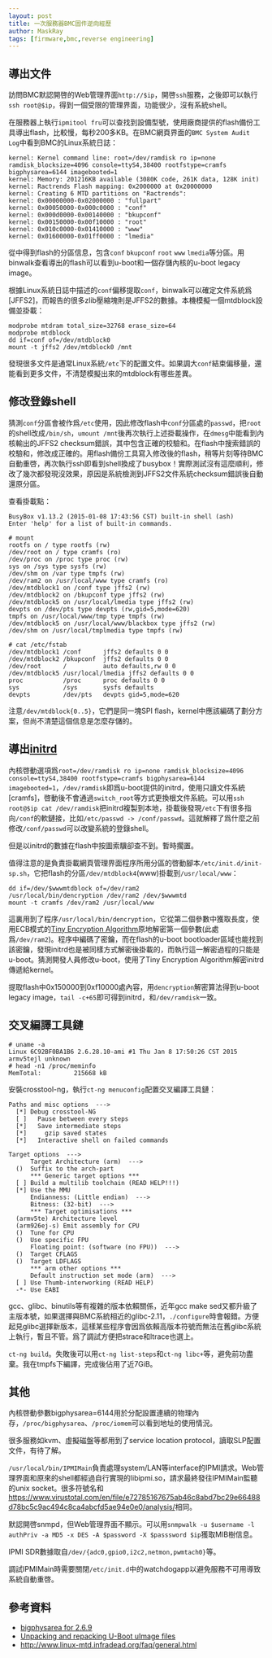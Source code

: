 ```yaml
---
layout: post
title: 一次服務器BMC固件逆向經歷
author: MaskRay
tags: [firmware,bmc,reverse engineering]
---
```


## 導出文件

訪問BMC默認開啓的Web管理界面`http://$ip`，開啓`ssh`服務，之後即可以執行`ssh root@$ip`，得到一個受限的管理界面，功能很少，沒有系統shell。

在服務器上執行`ipmitool fru`可以查找到設備型號，使用廠商提供的flash備份工具導出flash，比較慢，每秒200多KB。在BMC網頁界面的`BMC System Audit Log`中看到BMC的Linux系統日誌：

<!-- more -->

```
kernel: Kernel command line: root=/dev/ramdisk ro ip=none ramdisk_blocksize=4096 console=ttyS4,38400 rootfstype=cramfs bigphysarea=6144 imagebooted=1
kernel: Memory: 201216KB available (3080K code, 261K data, 128K init)
kernel: Ractrends Flash mapping: 0x2000000 at 0x20000000
kernel: Creating 6 MTD partitions on "Ractrends":
kernel: 0x00000000-0x02000000 : "fullpart"
kernel: 0x00050000-0x000c0000 : "conf"
kernel: 0x000d0000-0x00140000 : "bkupconf"
kernel: 0x00150000-0x00f10000 : "root"
kernel: 0x010c0000-0x01410000 : "www"
kernel: 0x01600000-0x01ff0000 : "lmedia"
```

從中得到flash的分區信息，包含`conf` `bkupconf` `root` `www` `lmedia`等分區。用binwalk查看導出的flash可以看到u-boot和一個存儲內核的u-boot legacy image。

根據Linux系統日誌中描述的`conf`偏移提取`conf`，binwalk可以確定文件系統爲[JFFS2]，而報告的很多zlib壓縮塊則是JFFS2的數據。本機模擬一個mtdblock設備並掛載：

```
modprobe mtdram total_size=32768 erase_size=64
modprobe mtdblock
dd if=conf of=/dev/mtdblock0
mount -t jffs2 /dev/mtdblock0 /mnt
```

發現很多文件是通常Linux系統`/etc`下的配置文件。如果調大`conf`結束偏移量，還能看到更多文件，不清楚模擬出來的mtdblock有哪些差異。

## 修改登錄shell

猜測`conf`分區會被作爲`/etc`使用，因此修改flash中`conf`分區處的`passwd`，把`root`的shell改成`/bin/sh`，`umount /mnt`後再次執行上述掛載操作，在`dmesg`中能看到內核輸出的JFFS2 checksum錯誤，其中包含正確的校驗和。在flash中搜索錯誤的校驗和，修改成正確的。用flash備份工具寫入修改後的flash，稍等片刻等待BMC自動重啓，再次執行ssh即看到shell換成了busybox！實際測試沒有這麼順利，修改了幾次都發現沒效果，原因是系統檢測到JFFS2文件系統checksum錯誤後自動還原分區。

查看掛載點：

```
BusyBox v1.13.2 (2015-01-08 17:43:56 CST) built-in shell (ash)
Enter 'help' for a list of built-in commands.

# mount
rootfs on / type rootfs (rw)
/dev/root on / type cramfs (ro)
/dev/proc on /proc type proc (rw)
sys on /sys type sysfs (rw)
/dev/shm on /var type tmpfs (rw)
/dev/ram2 on /usr/local/www type cramfs (ro)
/dev/mtdblock1 on /conf type jffs2 (rw)
/dev/mtdblock2 on /bkupconf type jffs2 (rw)
/dev/mtdblock5 on /usr/local/lmedia type jffs2 (rw)
devpts on /dev/pts type devpts (rw,gid=5,mode=620)
tmpfs on /usr/local/www/tmp type tmpfs (rw)
/dev/mtdblock5 on /usr/local/www/blackbox type jffs2 (rw)
/dev/shm on /usr/local/tmplmedia type tmpfs (rw)

# cat /etc/fstab
/dev/mtdblock1 /conf      jffs2 defaults 0 0
/dev/mtdblock2 /bkupconf  jffs2 defaults 0 0
/dev/root      /          auto defaults,rw 0 0
/dev/mtdblock5 /usr/local/lmedia jffs2 defaults 0 0
proc           /proc      proc defaults 0 0
sys            /sys       sysfs defaults
devpts         /dev/pts   devpts gid=5,mode=620
```

注意`/dev/mtdblock{0..5}`，它們是同一塊SPI flash，kernel中應該編碼了劃分方案，但尚不清楚這個信息是怎麼存儲的。

## 導出[initrd](https://www.kernel.org/doc/Documentation/initrd.txt)

內核啓動選項爲`root=/dev/ramdisk ro ip=none ramdisk_blocksize=4096 console=ttyS4,38400 rootfstype=cramfs bigphysarea=6144 imagebooted=1`，`/dev/ramdisk`即爲u-boot提供的initrd，使用只讀文件系統[cramfs]，啓動後不會通過`switch_root`等方式更換根文件系統。可以用`ssh root@$ip cat /dev/ramdisk`把initrd複製到本地，掛載後發現`/etc`下有很多指向`/conf`的軟鏈接，比如`/etc/passwd -> /conf/passwd`。這就解釋了爲什麼之前修改`/conf/passwd`可以改變系統的登錄shell。

但是以initrd的數據在flash中按圖索驥卻查不到。暫時擱置。

值得注意的是負責掛載網頁管理界面程序所用分區的啓動腳本`/etc/init.d/init-sp.sh`，它把flash的分區`/dev/mtdblock4`(www)掛載到`/usr/local/www`：

```
dd if=/dev/$wwwmtdblock of=/dev/ram2
/usr/local/bin/dencryption /dev/ram2 /dev/$wwwmtd
mount -t cramfs /dev/ram2 /usr/local/www
```

這裏用到了程序`/usr/local/bin/dencryption`，它從第二個參數中獲取長度，使用ECB模式的[Tiny Encryption Algorithm](https://en.wikipedia.org/wiki/Tiny_Encryption_Algorithm)原地解密第一個參數(此處爲`/dev/ram2`)。程序中編碼了密鑰，而在flash的u-boot bootloader區域也能找到該密鑰，發現initrd也是被同樣方式解密後掛載的，而執行這一解密過程的只能是u-boot。猜測開發人員修改u-boot，使用了Tiny Encryption Algorithm解密initrd傳遞給kernel。

提取flash中0x150000到0xf10000處內容，用`dencryption`解密算法得到u-boot legacy image，`tail -c+65`即可得到initrd，和`/dev/ramdisk`一致。

## 交叉編譯工具鏈

```
# uname -a
Linux 6C92BF0BA1B6 2.6.28.10-ami #1 Thu Jan 8 17:50:26 CST 2015 armv5tejl unknown
# head -n1 /proc/meminfo
MemTotal:         215668 kB
```

安裝crosstool-ng，執行`ct-ng menuconfig`配置交叉編譯工具鏈：

```
Paths and misc options  --->
  [*] Debug crosstool-NG
  [ ]   Pause between every steps
  [*]   Save intermediate steps
  [*]     gzip saved states
  [*]   Interactive shell on failed commands

Target options  --->
      Target Architecture (arm)  --->
  ()  Suffix to the arch-part
      *** Generic target options ***
  [ ] Build a multilib toolchain (READ HELP!!!)
  [*] Use the MMU
      Endianness: (Little endian)  --->
      Bitness: (32-bit)  --->
      *** Target optimisations ***
  (armv5te) Architecture level
  (arm926ej-s) Emit assembly for CPU
  ()  Tune for CPU
  ()  Use specific FPU
      Floating point: (software (no FPU))  --->
  ()  Target CFLAGS
  ()  Target LDFLAGS
      *** arm other options ***
      Default instruction set mode (arm)  --->
  [ ] Use Thumb-interworking (READ HELP)
  -*- Use EABI
```

gcc、glibc、binutils等有複雜的版本依賴關係，近年gcc make sed又都升級了主版本號，如果選擇與BMC系統相近的glibc-2.11，`./configure`時會報錯。方便起見glibc選擇新版本，這樣某些程序會因爲依賴高版本符號而無法在舊glibc系統上執行，暫且不管。爲了調試方便把strace和ltrace也選上。

`ct-ng build`。失敗後可以用`ct-ng list-steps`和`ct-ng libc+`等，避免前功盡棄。我在tmpfs下編譯，完成後佔用了近7GiB。

## 其他

內核啓動參數bigphysarea=6144用於分配設置連續的物理內存，`/proc/bigphysarea`、`/proc/iomem`可以看到地址的使用情況。

很多服務如kvm、虛擬磁盤等都用到了service location protocol，讀取SLP配置文件，有待了解。

`/usr/local/bin/IPMIMain`負責處理system/LAN等interface的IPMI請求。Web管理界面和原來的shell都經過自行實現的libipmi.so，請求最終發往IPMIMain監聽的unix socket。很多符號名和<https://www.virustotal.com/en/file/e72785167675ab46c8abd7bc29e66488d78bc5c9ac494c8ca4abcfd5ae94e0e0/analysis/>相同。

默認開啓snmpd，但Web管理界面不顯示。可以用`snmpwalk -u $username -l authPriv -a MD5 -x DES -A $password -X $passsword $ip`獲取MIB樹信息。

IPMI SDR數據取自`/dev/{adc0,gpio0,i2c2,netmon,pwmtach0}`等。

調試IPMIMain時需要關閉`/etc/init.d`中的watchdogapp以避免服務不可用導致系統自動重啓。

## 參考資料

- [bigphysarea for 2.6.9](https://lwn.net/Articles/111132/)
- [Unpacking and repacking U-Boot uImage files](http://www.isysop.com/unpacking-and-repacking-u-boot-uimage-files/)
- <http://www.linux-mtd.infradead.org/faq/general.html>
